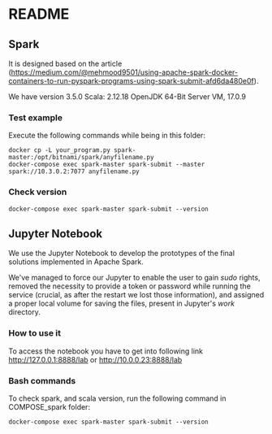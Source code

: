 # README

## Spark

It is designed based on the article (https://medium.com/@mehmood9501/using-apache-spark-docker-containers-to-run-pyspark-programs-using-spark-submit-afd6da480e0f).

We have version 3.5.0
Scala: 2.12.18 OpenJDK 64-Bit Server VM, 17.0.9

### Test example

Execute the following commands while being in this folder:

```
docker cp -L your_program.py spark-master:/opt/bitnami/spark/anyfilename.py
docker-compose exec spark-master spark-submit --master spark://10.3.0.2:7077 anyfilename.py
```

### Check version

```
docker-compose exec spark-master spark-submit --version
```
## Jupyter Notebook

We use the Jupyter Notebook to develop the prototypes of the final solutions implemented in Apache Spark.

We've managed to force our Jupyter to enable the user to gain *sudo* rights, removed the necessity to provide a token or password while running the service (crucial, as after the restart we lost those information), and assigned a proper local volume for saving the files, present in Jupyter's *work* directory.

### How to use it

To access the notebook you have to get into following link http://127.0.0.1:8888/lab or http://10.0.0.23:8888/lab

### Bash commands

To check spark, and scala version, run the following command in COMPOSE_spark folder:

```
docker-compose exec spark-master spark-submit --version
```

